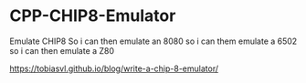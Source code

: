 # CPP-CHIP8-Emulator

Emulate CHIP8 So i can then emulate an 8080 so i can them emulate a 6502 so i can then emulate a Z80


https://tobiasvl.github.io/blog/write-a-chip-8-emulator/
